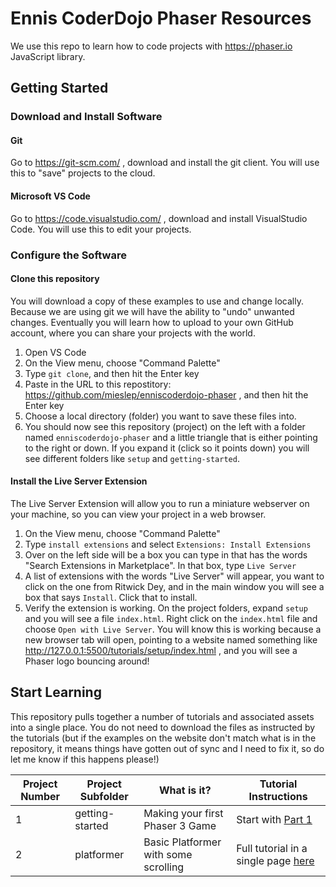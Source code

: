 # Ennis CoderDojo Phaser Resources
We use this repo to learn how to code projects with https://phaser.io JavaScript library.

## Getting Started
### Download and Install Software
#### Git
Go to https://git-scm.com/ , download and install the git client. You will use this to "save" projects to the cloud.
#### Microsoft VS Code
Go to https://code.visualstudio.com/ , download and install VisualStudio Code. You will use this to edit your projects.

### Configure the Software
#### Clone this repository
You will download a copy of these examples to use and change locally. Because we are using git we will have the ability to "undo" unwanted changes. Eventually you will learn how to upload to your own GitHub account, where you can share your projects with the world.
1. Open VS Code
2. On the View menu, choose "Command Palette"
3. Type `git clone`, and then hit the Enter key
4. Paste in the URL to this repostitory: https://github.com/mieslep/enniscoderdojo-phaser , and then hit the Enter key
5. Choose a local directory (folder) you want to save these files into.
6. You should now see this repository (project) on the left with a folder named `enniscoderdojo-phaser` and a little triangle that is either pointing to the right or down. If you expand it (click so it points down) you will see different folders like `setup` and `getting-started`.
#### Install the Live Server Extension
The Live Server Extension will allow you to run a miniature webserver on your machine, so you can view your project in a web browser.
1. On the View menu, choose "Command Palette"
2. Type `install extensions` and select `Extensions: Install Extensions`
3. Over on the left side will be a box you can type in that has the words "Search Extensions in Marketplace". In that box, type `Live Server`
4. A list of extensions with the words "Live Server" will appear, you want to click on the one from Ritwick Dey, and in the main window you will see a box that says `Install`. Click that to install.
5. Verify the extension is working. On the project folders, expand `setup` and you will see a file `index.html`. Right click on the `index.html` file and choose `Open with Live Server`. You will know this is working because a new browser tab will open, pointing to a website named something like http://127.0.0.1:5500/tutorials/setup/index.html , and you will see a Phaser logo bouncing around!

## Start Learning
This repository pulls together a number of tutorials and associated assets into a single place. You do not need to download the files as instructed by the tutorials (but if the examples on the website don't match what is in the repository, it means things have gotten out of sync and I need to fix it, so do let me know if this happens please!)

|Project Number|Project Subfolder|What is it?|Tutorial Instructions|
|--|-----------------|-----------|---------------------|
|1 |getting-started  | Making your first Phaser 3 Game | Start with [Part 1](https://www.phaser.io/tutorials/making-your-first-phaser-3-game/part1)
|2 |platformer  | Basic Platformer with some scrolling  | Full tutorial in a single page [here](https://gamedevacademy.org/how-to-make-a-mario-style-platformer-with-phaser-3/) |
